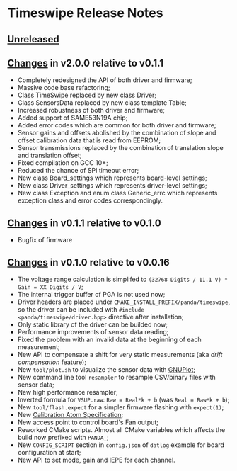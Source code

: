 # Timeswipe Release Notes

## [Unreleased]

## [Changes][2.0.0] in v2.0.0 relative to v0.1.1

  - Completely redesigned the API of both driver and firmware;
  - Massive code base refactoring;
  - Class TimeSwipe replaced by new class Driver;
  - Class SensorsData replaced by new class template Table;
  - Increased robustness of both driver and firmware;
  - Added support of SAME53N19A chip;
  - Added error codes which are common for both driver and firmware;
  - Sensor gains and offsets abolished by the combination of slope and offset
  calibration data that is read from EEPROM;
  - Sensor transmissions replaced by the combination of translation slope and
  translation offset;
  - Fixed compilation on GCC 10+;
  - Reduced the chance of SPI timeout error;
  - New class Board_settings which represents board-level settings;
  - New class Driver_settings which represents driver-level settings;
  - New class Exception and enum class Generic_errc which represents exception
  class and error codes correspondingly.

## [Changes][0.1.1] in v0.1.1 relative to v0.1.0

  - Bugfix of firmware

## [Changes][0.1.0] in v0.1.0 relative to v0.0.16

 - The voltage range calculation is simplifed to
 `(32768 Digits / 11.1 V) * Gain = XX Digits / V`;
 - The internal trigger buffer of PGA is not used now;
 - Driver headers are placed under `CMAKE_INSTALL_PREFIX/panda/timeswipe`, so
 the driver can be included with `#include <panda/timeswipe/driver.hpp>`
 directive after installation;
 - Only static library of the driver can be builded now;
 - Performance improvements of sensor data reading;
 - Fixed the problem with an invalid data at the beginning of each measurement;
 - New API to compensate a shift for very static measurements (aka *drift
 compensation* feature);
 - New `tool/plot.sh` to visualize the sensor data with [GNUPlot];
 - New command line tool `resampler` to resample CSV/binary files with sensor
 data;
 - New high performance resampler;
 - Inverted formula for `VSUP.raw`: `Raw = Real*k + b` (was `Real = Raw*k + b`);
 - New `tool/flash.expect` for a simpler firmware flashing with `expect(1)`;
 - New [Calibration Atom Specification](doc/hat-calibration.md);
 - New access point to control board's Fan output;
 - Reworked CMake scripts. Almost all CMake variables which affects the build
 now prefixed with `PANDA_`;
 - New `CONFIG_SCRIPT` section in `config.json` of `datlog` example for board
 configuration at start;
 - New API to set mode, gain and IEPE for each channel.

[Unreleased]: https://github.com/panda-official/timeswipe/compare/v2.0.0...HEAD
[2.0.0]: https://github.com/panda-official/timeswipe/compare/v0.1.1...v2.0.0
[0.1.1]: https://github.com/panda-official/timeswipe/compare/v0.1.0...v0.1.1
[0.1.0]: https://github.com/panda-official/timeswipe/compare/v0.0.16...v0.1.0
[GNUPlot]: http://www.gnuplot.info
